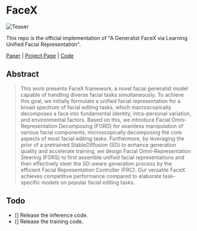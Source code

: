 # FaceX

![Teaser](./docs/Teaser.png)

This repo is the official implementation of "A Generalist FaceX via Learning Unified Facial Representation".

<!-- By [Bowen Zhang](http://home.ustc.edu.cn/~zhangbowen)\*, [Chenyang Qi](https://chenyangqiqi.github.io)\*, [Pan Zhang](https://panzhang0212.github.io), [Bo Zhang](https://bo-zhang.me/), [HsiangTao Wu](https://dl.acm.org/profile/81487650131), [Dong Chen](http://www.dongchen.pro/), [Qifeng Chen](https://cqf.io), [Yong Wang](http://en.auto.ustc.edu.cn/2021/0616/c26828a513186/page.htm) and [Fang Wen](https://www.microsoft.com/en-us/research/people/fangwen/). -->

[Paper]() | [Project Page](https://diffusion-facex.github.io/) | [Code](https://github.com/diffusion-facex/FaceX)

## Abstract

> This work presents FaceX framework, a novel facial generalist model capable of handling diverse facial tasks simultaneously.
To achieve this goal, we initially formulate a unified facial representation for a broad spectrum of facial editing tasks, which macroscopically decomposes a face into fundamental identity, intra-personal variation, and environmental factors. 
Based on this, we introduce Facial Omni-Representation Decomposing (FORD) for seamless manipulation of various facial components, microscopically decomposing the core aspects of most facial editing tasks.
Furthermore, by leveraging the prior of a pretrained StableDiffusion (SD) to enhance generation quality and accelerate training, we design Facial Omni-Representation Steering (FORS) to first assemble unified facial representations and then effectively steer the SD-aware generation process by the efficient Facial Representation Controller (FRC). 
Our versatile FaceX achieves competitive performance compared to elaborate task-specific models on popular facial editing tasks. 

## Todo

- [] Release the inference code.
- [] Release the training code.
